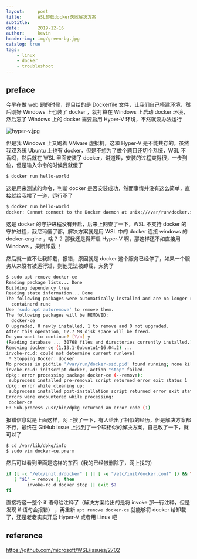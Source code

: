 ```yaml
---
layout:     post
title:      WSL卸载docker失败解决方案
subtitle:   
date:       2019-12-16
author:     kevin
header-img: img/green-bg.jpg
catalog: true
tags:
    - linux
    - docker
    - troubleshoot
---
```




## preface



今早在做 web 题的时候，题目给的是 Dockerfile 文件，让我们自己搭建环境，然后刚好 Windows 上也装了 docker ，就打算在 Windows 上启动 docker 环境，然后忘了 Windows 上的 docker 需要启用 Hyper-V 环境，不然就没办法运行



![hyper-v.jpg](https://i.loli.net/2019/12/16/Yw8FXGObWqp23vi.jpg)



但是我 Windows 上又跑着 VMvare 虚拟机，这和 Hyper-V 是不能共存的，虽然我双系统 Ubuntu 上也有 docker，但是不想为了做个题目还切个系统，WSL 不香吗，然后就在 WSL 里面安装了 docker，讲道理，安装的过程爽得很，一步到位，但是输入命令的时候我就傻了 



```bash
$ docker run hello-world
```



这是用来测试的命令，判断 docker 是否安装成功，然而事情并没有这么简单，直接就给我摆了一道，运行不了



```bash
$ docker run hello-world
docker: Cannot connect to the Docker daemon at unix:///var/run/docker.sock. Is the docker daemon running?. See 'docker run --help'.
```



这是 docker 的守护进程没有开启，后来上网查了一下，WSL 不支持 docker 的守护进程，我尼玛傻了都，解决方案就是用 WSL 中的 docker 连接 windows 的 docker-engine ，啥？？ 那我还是得开启 Hyper-V 啊，那这样还不如直接用 Windows ，果断卸载 ！



然后就一直不让我卸载，报错，原因就是 docker 这个服务已经停了，如果一个服务从来没有被运行过，则他无法被卸载，太狗了



```bash
$ sudo apt remove docker-ce
Reading package lists... Done
Building dependency tree
Reading state information... Done
The following packages were automatically installed and are no longer required:
  containerd runc
Use 'sudo apt autoremove' to remove them.
The following packages will be REMOVED:
  docker-ce
0 upgraded, 0 newly installed, 1 to remove and 0 not upgraded.
After this operation, 62.7 MB disk space will be freed.
Do you want to continue? [Y/n] y
(Reading database ... 30768 files and directories currently installed.)
Removing docker-ce (1.13.1-0ubuntu1~16.04.2) ...
invoke-rc.d: could not determine current runlevel
 * Stopping Docker: docker
No process in pidfile '/var/run/docker-ssd.pid' found running; none killed.
invoke-rc.d: initscript docker, action "stop" failed.
dpkg: error processing package docker-ce (--remove):
 subprocess installed pre-removal script returned error exit status 1
dpkg: error while cleaning up:
 subprocess installed post-installation script returned error exit status 1
Errors were encountered while processing:
 docker-ce
E: Sub-process /usr/bin/dpkg returned an error code (1)
```



报错信息就是上面这样，网上搜了一下，有人给出了相似的经历，但是解决方案都不行，最终在 GitHub issue 上找到了一个较相似的解决方案，自己改了一下，就可以了



```bash
$ cd /var/lib/dpkg/info
$ sudo vim docker-ce.prerm
```



然后可以看到里面是这样的东西（我的已经被删除了，网上找的）



```bash
if ([ -x "/etc/init.d/docker" ] || [ -e "/etc/init/docker.conf" ]) && \
   [ "$1" = remove ]; then
        invoke-rc.d docker stop || exit $?
fi
```



直接将这一整个 if 语句给注释了（解决方案给出的是将 invoke 那一行注释，但是发现 if 语句会报错） ，再重新 `apt remove docker-ce` 就能够将 docker 给卸载了，还是老老实实开启 Hyper-V 或者用 Linux 吧



## reference



https://github.com/microsoft/WSL/issues/2702